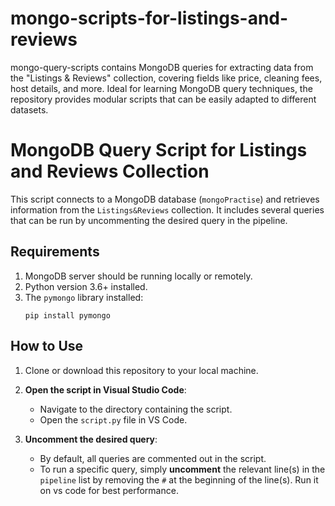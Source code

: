 # mongo-scripts-for-listings-and-reviews
mongo-query-scripts contains MongoDB queries for extracting data from the "Listings &amp; Reviews" collection, covering fields like price, cleaning fees, host details, and more. Ideal for learning MongoDB query techniques, the repository provides modular scripts that can be easily adapted to different datasets.

# MongoDB Query Script for Listings and Reviews Collection

This script connects to a MongoDB database (`mongoPractise`) and retrieves information from the `Listings&Reviews` collection. It includes several queries that can be run by uncommenting the desired query in the pipeline.

## Requirements
1. MongoDB server should be running locally or remotely.
2. Python version 3.6+ installed.
3. The `pymongo` library installed:
    ```
    pip install pymongo
    ```

## How to Use

1. Clone or download this repository to your local machine.

2. **Open the script in Visual Studio Code**:
    - Navigate to the directory containing the script.
    - Open the `script.py` file in VS Code.

3. **Uncomment the desired query**:
    - By default, all queries are commented out in the script.
    - To run a specific query, simply **uncomment** the relevant line(s) in the `pipeline` list by removing the `#` at the beginning of the line(s). Run it on vs code for best performance. 


